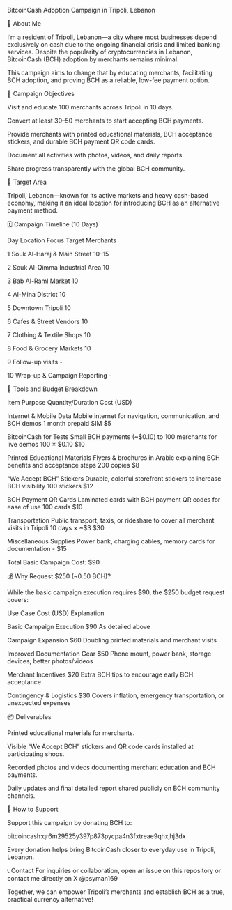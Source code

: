 BitcoinCash Adoption Campaign in Tripoli, Lebanon

👤 About Me

I’m a resident of Tripoli, Lebanon—a city where most businesses depend exclusively on cash due to the ongoing financial crisis and limited banking services. Despite the popularity of cryptocurrencies in Lebanon, BitcoinCash (BCH) adoption by merchants remains minimal.

This campaign aims to change that by educating merchants, facilitating BCH adoption, and proving BCH as a reliable, low-fee payment option.

🎯 Campaign Objectives

Visit and educate 100 merchants across Tripoli in 10 days.

Convert at least 30–50 merchants to start accepting BCH payments.

Provide merchants with printed educational materials, BCH acceptance stickers, and durable BCH payment QR code cards.

Document all activities with photos, videos, and daily reports.

Share progress transparently with the global BCH community.


📍 Target Area

Tripoli, Lebanon—known for its active markets and heavy cash-based economy, making it an ideal location for introducing BCH as an alternative payment method.

🗓 Campaign Timeline (10 Days)

Day	Location Focus	Target Merchants

1	Souk Al-Haraj & Main Street	10–15

2	Souk Al-Qimma Industrial Area	10

3	Bab Al-Raml Market	10

4	Al-Mina District	10

5	Downtown Tripoli	10

6	Cafes & Street Vendors	10

7	Clothing & Textile Shops	10

8	Food & Grocery Markets	10

9	Follow-up visits	-

10	Wrap-up & Campaign Reporting	-


🧰 Tools and Budget Breakdown

Item	Purpose	Quantity/Duration	Cost (USD)

Internet & Mobile Data	Mobile internet for navigation, communication, and BCH demos	1 month prepaid SIM	$5

BitcoinCash for Tests	Small BCH payments (~$0.10) to 100 merchants for live demos	100 × $0.10	$10

Printed Educational Materials	Flyers & brochures in Arabic explaining BCH benefits and acceptance steps	200 copies	$8

“We Accept BCH” Stickers	Durable, colorful storefront stickers to increase BCH visibility	100 stickers	$12

BCH Payment QR Cards	Laminated cards with BCH payment QR codes for ease of use	100 cards	$10

Transportation	Public transport, taxis, or rideshare to cover all merchant visits in Tripoli	10 days × ~$3	$30

Miscellaneous Supplies	Power bank, charging cables, memory cards for documentation	-	$15


Total Basic Campaign Cost: $90

💰 Why Request $250 (~0.50 BCH)?

While the basic campaign execution requires $90, the $250 budget request covers:

Use Case	Cost (USD)	Explanation

Basic Campaign Execution	$90	As detailed above

Campaign Expansion	$60	Doubling printed materials and merchant visits

Improved Documentation Gear	$50	Phone mount, power bank, storage devices, better photos/videos

Merchant Incentives	$20	Extra BCH tips to encourage early BCH acceptance

Contingency & Logistics	$30	Covers inflation, emergency transportation, or unexpected expenses


📦 Deliverables

Printed educational materials for merchants.

Visible “We Accept BCH” stickers and QR code cards installed at participating shops.

Recorded photos and videos documenting merchant education and BCH payments.

Daily updates and final detailed report shared publicly on BCH community channels.


🙏 How to Support

Support this campaign by donating BCH to:

bitcoincash:qr6m29525y397p873pycpa4n3fxtreae9qhxjhj3dx

Every donation helps bring BitcoinCash closer to everyday use in Tripoli, Lebanon.

📞 Contact
For inquiries or collaboration, open an issue on this repository or contact me directly on X @psyman169

Together, we can empower Tripoli’s merchants and establish BCH as a true, practical currency alternative!
